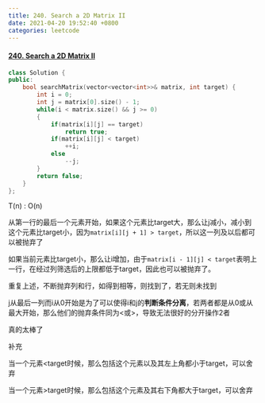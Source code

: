 ```yaml
---
title: 240. Search a 2D Matrix II
date: 2021-04-20 19:52:40 +0800
categories: leetcode
---
```

#### [240. Search a 2D Matrix II](https://leetcode.com/problems/search-a-2d-matrix-ii/)

```c++
class Solution {
public:
    bool searchMatrix(vector<vector<int>>& matrix, int target) {
        int i = 0;
        int j = matrix[0].size() - 1;
        while(i < matrix.size() && j >= 0)
        {
            if(matrix[i][j] == target)
                return true;
            if(matrix[i][j] < target)
                ++i;
            else
                --j;
        }
        return false;
    }
};
```
T(n) : O(n)

从第一行的最后一个元素开始，如果这个元素比target大，那么让j减小，减小到这个元素比target小，因为`matrix[i][j + 1] > target`，所以这一列及以后都可以被抛弃了

如果当前元素比target小，那么让i增加，由于`matrix[i - 1][j] < target`表明上一行，在经过列筛选后的上限都低于target，因此也可以被抛弃了。

重复上述，不断抛弃列和行，如得到相等，则找到了，若无则未找到

j从最后一列而i从0开始是为了可以使得i和j的**判断条件分离**，若两者都是从0或从最大开始，那么他们的抛弃条件同为<或>，导致无法很好的分开操作2者

真的太棒了


补充

当一个元素<target时候，那么包括这个元素以及其左上角都小于target，可以舍弃

当一个元素>target时候，那么包括这个元素及其右下角都大于target，可以舍弃
